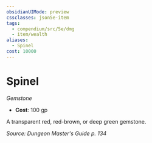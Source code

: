 ```yaml
---
obsidianUIMode: preview
cssclasses: json5e-item
tags:
  - compendium/src/5e/dmg
  - item/wealth
aliases:
  - Spinel
cost: 10000
---
```

# Spinel
*Gemstone*  

- **Cost**: 100 gp

A transparent red, red-brown, or deep green gemstone.

*Source: Dungeon Master's Guide p. 134*
